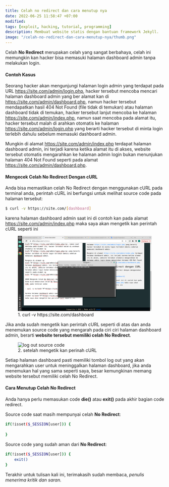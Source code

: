 ```yaml
---
title: Celah no redirect dan cara menutup nya
date: 2022-06-25 11:58:47 +07:00
modified:
tags: [exploit, hacking, tutorial, programming]
description: Membuat website statis dengan bantuan framework Jekyll.
image: "/celah-no-redirect-dan-cara-menutup-nya/thumb.png"
---
```



Celah **No Redirect** merupakan celah yang sangat berbahaya, celah ini memungkin kan hacker bisa memasuki halaman dashboard admin tanpa melakukan login.

#### Contoh Kasus
Seorang hacker akan mengunjungi halaman login admin yang terdapat pada URL <a href="#">https://site.com/admin/login.php</a>, hacker tersebut mencoba mencari halaman dashboard admin yang ber alamat kan di <a href="#">https://site.com/admin/dashboard.php</a>, namun hacker tersebut mendapatkan hasil 404 Not Found (file tidak di temukan) atau halaman dashboard tidak di temukan, hacker tersebut lanjut mencoba ke halaman <a href="#">https://site.com/admin/index.php</a>, namun saat mencoba pada alamat itu, hacker tersebut malah di arahkan otomatis ke halaman <a href="#">https://site.com/admin/login.php</a> yang berarti hacker tersebut di minta login terlebih dahulu sebelum memasuki dashboard admin.

Mungkin di alamat <a href="#">https://site.com/admin/index.php</a> terdapat halaman dashboard admin, ini terjadi karena ketika alamat itu di akses, website tersebut otomatis mengarahkan ke halaman admin login bukan menunjukan halaman 404 Not Found seperti pada alamat <a href="#">https://site.com/admin/dashboard.php</a>.

#### Mengecek Celah No Redirect Dengan cURL
Anda bisa memastikan celah No Redirect dengan menggunakan cURL pada terminal anda, perintah cURL ini berfungsi untuk melihat source code pada halaman tersebut:

```bash
$ curl -v https://site.com/[dashboard]
```

karena halaman dashboard admin saat ini di contoh kan pada alamat <a href="#">https://site.com/admin/index.php</a> maka saya akan mengetik kan perintah cURL seperti ini

<figure>
<img src="https://raw.githubusercontent.com/africode7/rtd/master/_posts/celah-no-redirect-dan-cara-menutup-nya/terminalcurl.png" alt="curl dashboard">
<figcaption>1. curl -v https://site.com/dashboard</figcaption>
</figure>

Jika anda sudah mengetik kan perintah cURL seperti di atas dan anda menemukan source code yang mengarah pada ciri ciri halaman dashboard admin, berarti **website tersebut memiliki celah No Redirect**.

<figure>
<img src="[https://l.top4top.io/p_2397vzoyu1.png](https://raw.githubusercontent.com/africode7/rtd/master/_posts/celah-no-redirect-dan-cara-menutup-nya/curl-logout.png)" alt="log out source code">
<figcaption>2. setelah mengetik kan perinah cURL</figcaption>
</figure>

Setiap halaman dashboard pasti memiliki tombol log out yang akan mengarahkan user untuk meninggalkan halaman dashboard, jika anda menemukan hal yang sama seperti saya, besar kemungkinan memang website tersebut memiliki celah No Redirect.

#### Cara Menutup Celah No Redirect

Anda hanya perlu memasukan code **die()** atau **exit()** pada akhir bagian code redirect.

Source code saat masih mempunyai celah **No Redirect**:
```bash
if(!isset($_SESSION[user])) { 

}
```

Source code yang sudah aman dari **No Redirect**:
```bash
if(!isset($_SESSION[user])) { 
    exit()
}
```

Terakhir untuk tulisan kali ini, terimakasih sudah membaca, _penulis menerima kritik dan saran._
